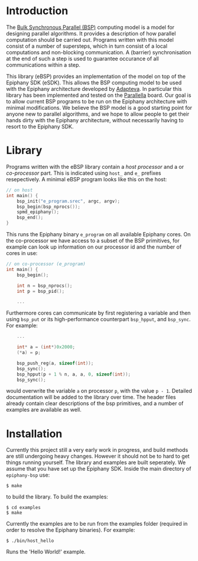 # Introduction

The [Bulk Synchronous Parallel (BSP)](http://en.wikipedia.org/wiki/Bulk_synchronous_parallel)
computing model is a model for designing parallel algorithms. It provides
a description of how parallel computation should be 
carried out. Programs written with this model consist of
a number of supersteps, which in turn consist of a local 
computations and non-blocking communication. A (barrier)
synchronisation at the end of such a step is used to guarantee
occurance of all communications within a step.

This library (eBSP) provides an implementation of the model on top of the Epiphany SDK (eSDK). 
This allows the BSP computing model to be used with the Epiphany
architecture developed by [Adapteva](http://www.adapteva.com).
In particular this library has been implemented and tested on the 
[Parallella](http://www.parallella.org) board. Our goal is to
allow current BSP programs to be run on the Epiphany architecture
with minimal modifications. We believe the BSP model is a good starting point
for anyone new to parallel algorithms, and we hope to allow people to get their hands dirty
with the Epiphany architecture, without necessarily having to resort to the Epiphany SDK.

# Library

Programs written with the eBSP library contain a *host processor* and a or *co-processor* part. This is indicated using `host_` and `e_` prefixes resepectively. A minimal eBSP program looks like this on the host:

```C
// on host
int main() {
    bsp_init("e_program.srec", argc, argv);
    bsp_begin(bsp_nprocs());
    spmd_epiphany();
    bsp_end();
}
```
This runs the Epiphany binary `e_program` on all available Epiphany cores. On the co-processor we have access to a subset of the BSP primitives, for example can look up information on our processor id and the number of cores in use:
```C
// on co-processor (e_program)
int main() {
    bsp_begin();

    int n = bsp_nprocs(); 
    int p = bsp_pid();

    ...
```
Furthermore cores can communicate by first registering a variable and then using `bsp_put` or its high-performance counterpart `bsp_hpput`, and `bsp_sync`. For example:
```C
    ...

    int* a = (int*)0x2000;
    (*a) = p;

    bsp_push_reg(a, sizeof(int));
    bsp_sync();
    bsp_hpput(p + 1 % n, a, a, 0, sizeof(int));
    bsp_sync();
```
would overwrite the variable `a` on processor `p`, with the value `p - 1`. Detailed documentation will be added to the library over time. The header files already contain clear descriptions of the bsp primitives, and a number of examples are available as well.

# Installation

Currently this project still a very early work in progress, and
build methods are still undergoing heavy changes. However it should not
be to hard to get things running yourself. The library and examples
are built seperately. We assume that you have set up the Epiphany SDK.
Inside the main directory of `epiphany-bsp` use:

    $ make

to build the library. To build the examples:

    $ cd examples
    $ make

Currently the examples are to be run from the examples folder
(required in order to resolve the Epiphany binaries). For example:

    $ ./bin/host_hello

Runs the 'Hello World!' example.
